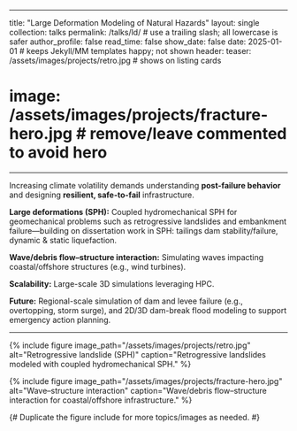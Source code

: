 
---
title: "Large Deformation Modeling of Natural Hazards"
layout: single
collection: talks
permalink: /talks/ld/         # use a trailing slash; all lowercase is safer
author_profile: false
read_time: false
show_date: false
date: 2025-01-01              # keeps Jekyll/MM templates happy; not shown
header:
  teaser: /assets/images/projects/retro.jpg   # shows on listing cards
  # image:  /assets/images/projects/fracture-hero.jpg  # remove/leave commented to avoid hero
---

Increasing climate volatility demands understanding **post-failure behavior** and designing **resilient, safe-to-fail** infrastructure.

**Large deformations (SPH):** Coupled hydromechanical SPH for geomechanical problems such as retrogressive landslides and embankment failure—building on dissertation work in SPH: tailings dam stability/failure, dynamic & static liquefaction.

**Wave/debris flow–structure interaction:** Simulating waves impacting coastal/offshore structures (e.g., wind turbines).

**Scalability:** Large-scale 3D simulations leveraging HPC.

**Future:** Regional-scale simulation of dam and levee failure (e.g., overtopping, storm surge), and 2D/3D dam-break flood modeling to support emergency action planning.

---

{% include figure image_path="/assets/images/projects/retro.jpg" alt="Retrogressive landslide (SPH)" caption="Retrogressive landslides modeled with coupled hydromechanical SPH." %}

{% include figure image_path="/assets/images/projects/fracture-hero.jpg" alt="Wave–structure interaction" caption="Wave/debris flow–structure interaction for coastal/offshore infrastructure." %}

{# Duplicate the figure include for more topics/images as needed. #}

